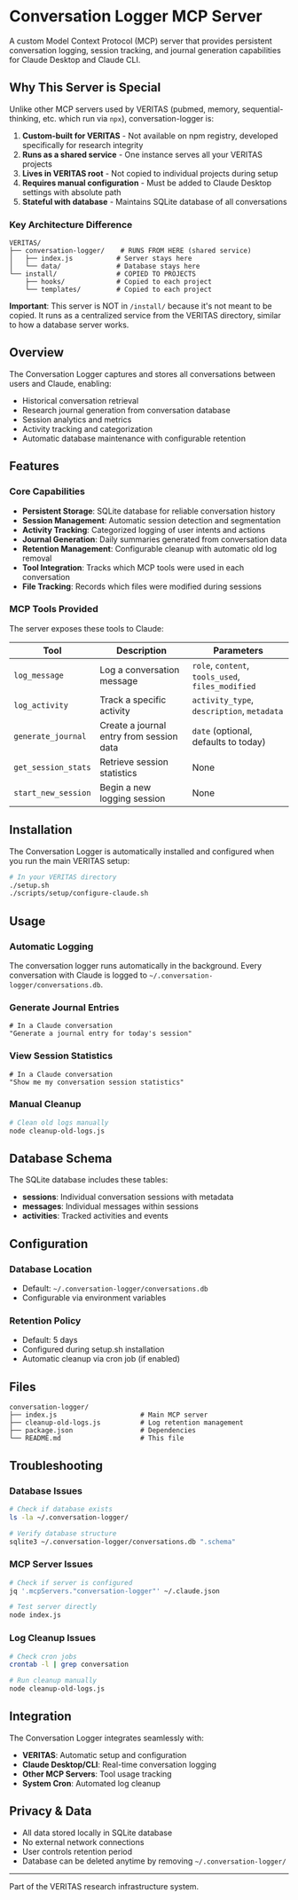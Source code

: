 # Conversation Logger MCP Server

A custom Model Context Protocol (MCP) server that provides persistent conversation logging, session tracking, and journal generation capabilities for Claude Desktop and Claude CLI.

## Why This Server is Special

Unlike other MCP servers used by VERITAS (pubmed, memory, sequential-thinking, etc. which run via `npx`), conversation-logger is:

1. **Custom-built for VERITAS** - Not available on npm registry, developed specifically for research integrity
2. **Runs as a shared service** - One instance serves all your VERITAS projects
3. **Lives in VERITAS root** - Not copied to individual projects during setup
4. **Requires manual configuration** - Must be added to Claude Desktop settings with absolute path
5. **Stateful with database** - Maintains SQLite database of all conversations

### Key Architecture Difference

```
VERITAS/
├── conversation-logger/    # RUNS FROM HERE (shared service)
│   ├── index.js           # Server stays here
│   └── data/              # Database stays here
└── install/               # COPIED TO PROJECTS
    ├── hooks/             # Copied to each project
    └── templates/         # Copied to each project
```

**Important**: This server is NOT in `/install/` because it's not meant to be copied. It runs as a centralized service from the VERITAS directory, similar to how a database server works.

## Overview

The Conversation Logger captures and stores all conversations between users and Claude, enabling:
- Historical conversation retrieval
- Research journal generation from conversation database
- Session analytics and metrics
- Activity tracking and categorization
- Automatic database maintenance with configurable retention

## Features

### Core Capabilities
- **Persistent Storage**: SQLite database for reliable conversation history
- **Session Management**: Automatic session detection and segmentation
- **Activity Tracking**: Categorized logging of user intents and actions
- **Journal Generation**: Daily summaries generated from conversation data
- **Retention Management**: Configurable cleanup with automatic old log removal
- **Tool Integration**: Tracks which MCP tools were used in each conversation
- **File Tracking**: Records which files were modified during sessions

### MCP Tools Provided

The server exposes these tools to Claude:

| Tool | Description | Parameters |
|------|-------------|------------|
| `log_message` | Log a conversation message | `role`, `content`, `tools_used`, `files_modified` |
| `log_activity` | Track a specific activity | `activity_type`, `description`, `metadata` |
| `generate_journal` | Create a journal entry from session data | `date` (optional, defaults to today) |
| `get_session_stats` | Retrieve session statistics | None |
| `start_new_session` | Begin a new logging session | None |

## Installation

The Conversation Logger is automatically installed and configured when you run the main VERITAS setup:

```bash
# In your VERITAS directory
./setup.sh
./scripts/setup/configure-claude.sh
```

## Usage

### Automatic Logging
The conversation logger runs automatically in the background. Every conversation with Claude is logged to `~/.conversation-logger/conversations.db`.

### Generate Journal Entries
```
# In a Claude conversation
"Generate a journal entry for today's session"
```

### View Session Statistics
```
# In a Claude conversation  
"Show me my conversation session statistics"
```

### Manual Cleanup
```bash
# Clean old logs manually
node cleanup-old-logs.js
```

## Database Schema

The SQLite database includes these tables:

- **sessions**: Individual conversation sessions with metadata
- **messages**: Individual messages within sessions
- **activities**: Tracked activities and events

## Configuration

### Database Location
- Default: `~/.conversation-logger/conversations.db`
- Configurable via environment variables

### Retention Policy
- Default: 5 days
- Configured during setup.sh installation
- Automatic cleanup via cron job (if enabled)

## Files

```
conversation-logger/
├── index.js                     # Main MCP server
├── cleanup-old-logs.js          # Log retention management
├── package.json                 # Dependencies
└── README.md                    # This file
```

## Troubleshooting

### Database Issues
```bash
# Check if database exists
ls -la ~/.conversation-logger/

# Verify database structure
sqlite3 ~/.conversation-logger/conversations.db ".schema"
```

### MCP Server Issues
```bash
# Check if server is configured
jq '.mcpServers."conversation-logger"' ~/.claude.json

# Test server directly
node index.js
```

### Log Cleanup Issues
```bash
# Check cron jobs
crontab -l | grep conversation

# Run cleanup manually
node cleanup-old-logs.js
```

## Integration

The Conversation Logger integrates seamlessly with:
- **VERITAS**: Automatic setup and configuration
- **Claude Desktop/CLI**: Real-time conversation logging
- **Other MCP Servers**: Tool usage tracking
- **System Cron**: Automated log cleanup

## Privacy & Data

- All data stored locally in SQLite database
- No external network connections
- User controls retention period
- Database can be deleted anytime by removing `~/.conversation-logger/`

---

Part of the VERITAS research infrastructure system.